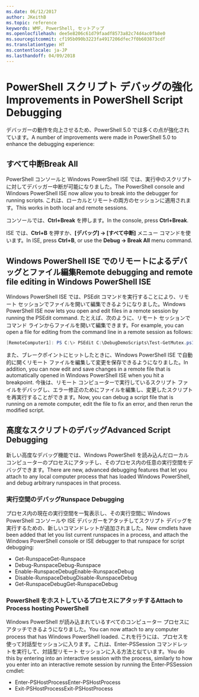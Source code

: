 ```yaml
---
ms.date: 06/12/2017
author: JKeithB
ms.topic: reference
keywords: WMF, PowerShell, セットアップ
ms.openlocfilehash: dee5e8206c61d79faadf8573a82c74d4ac0fb8e0
ms.sourcegitcommit: cf195b090b3223fa4917206dfec7f0b603873cdf
ms.translationtype: HT
ms.contentlocale: ja-JP
ms.lasthandoff: 04/09/2018
---
```

# <a name="improvements-in-powershell-script-debugging"></a><span data-ttu-id="b1721-102">PowerShell スクリプト デバッグの強化</span><span class="sxs-lookup"><span data-stu-id="b1721-102">Improvements in PowerShell Script Debugging</span></span>

<span data-ttu-id="b1721-103">デバッガーの動作を向上させるため、PowerShell 5.0 では多くの点が強化されています。</span><span class="sxs-lookup"><span data-stu-id="b1721-103">A number of improvements were made in PowerShell 5.0 to enhance the debugging experience:</span></span>

## <a name="break-all"></a><span data-ttu-id="b1721-104">すべて中断</span><span class="sxs-lookup"><span data-stu-id="b1721-104">Break All</span></span>

<span data-ttu-id="b1721-105">PowerShell コンソールと Windows PowerShell ISE では、実行中のスクリプトに対してデバッガー中断が可能になりました。</span><span class="sxs-lookup"><span data-stu-id="b1721-105">The PowerShell console and Windows PowerShell ISE now allow you to break into the debugger for running scripts.</span></span> <span data-ttu-id="b1721-106">これは、ローカルとリモートの両方のセッションに適用されます。</span><span class="sxs-lookup"><span data-stu-id="b1721-106">This works in both local and remote sessions.</span></span>

<span data-ttu-id="b1721-107">コンソールでは、**Ctrl+Break** を押します。</span><span class="sxs-lookup"><span data-stu-id="b1721-107">In the console, press **Ctrl+Break**.</span></span>

<span data-ttu-id="b1721-108">ISE では、**Ctrl+B** を押すか、**[デバッグ] -> [すべて中断]** メニュー コマンドを使います。</span><span class="sxs-lookup"><span data-stu-id="b1721-108">In ISE, press **Ctrl+B**, or use the **Debug -> Break All** menu command.</span></span>

## <a name="remote-debugging-and-remote-file-editing-in-windows-powershell-ise"></a><span data-ttu-id="b1721-109">Windows PowerShell ISE でのリモートによるデバッグとファイル編集</span><span class="sxs-lookup"><span data-stu-id="b1721-109">Remote debugging and remote file editing in Windows PowerShell ISE</span></span>

<span data-ttu-id="b1721-110">Windows PowerShell ISE では、PSEdit コマンドを実行することにより、リモート セッションでファイルを開いて編集できるようになりました。</span><span class="sxs-lookup"><span data-stu-id="b1721-110">Windows PowerShell ISE now lets you open and edit files in a remote session by running the PSEdit command.</span></span>
<span data-ttu-id="b1721-111">たとえば、次のように、リモート セッションでコマンド ラインからファイルを開いて編集できます。</span><span class="sxs-lookup"><span data-stu-id="b1721-111">For example, you can open a file for editing from the command line in a remote session as follows:</span></span>

```powershell
[RemoteComputer1]: PS C:\> PSEdit C:\DebugDemoScripts\Test-GetMutex.ps1
```

<span data-ttu-id="b1721-112">また、ブレークポイントにヒットしたときに、Windows PowerShell ISE で自動的に開くリモート ファイルを編集して変更を保存できるようになりました。</span><span class="sxs-lookup"><span data-stu-id="b1721-112">In addition, you can now edit and save changes in a remote file that is automatically opened in Windows PowerShell ISE when you hit a breakpoint.</span></span>
<span data-ttu-id="b1721-113">今後は、リモート コンピューターで実行しているスクリプト ファイルをデバッグし、エラー修正のためにファイルを編集し、変更したスクリプトを再実行することができます。</span><span class="sxs-lookup"><span data-stu-id="b1721-113">Now, you can debug a script file that is running on a remote computer, edit the file to fix an error, and then rerun the modified script.</span></span>

## <a name="advanced-script-debugging"></a><span data-ttu-id="b1721-114">高度なスクリプトのデバッグ</span><span class="sxs-lookup"><span data-stu-id="b1721-114">Advanced Script Debugging</span></span>

<span data-ttu-id="b1721-115">新しい高度なデバッグ機能では、Windows PowerShell を読み込んだローカル コンピューターのプロセスにアタッチし、そのプロセス内の任意の実行空間をデバッグできます。</span><span class="sxs-lookup"><span data-stu-id="b1721-115">There are new, advanced debugging features that let you attach to any local computer process that has loaded Windows PowerShell, and debug arbitrary runspaces in that process.</span></span>

### <a name="runspace-debugging"></a><span data-ttu-id="b1721-116">実行空間のデバッグ</span><span class="sxs-lookup"><span data-stu-id="b1721-116">Runspace Debugging</span></span>

<span data-ttu-id="b1721-117">プロセス内の現在の実行空間を一覧表示し、その実行空間に Windows PowerShell コンソールや ISE デバッガーをアタッチしてスクリプト デバッグを実行するための、新しいコマンドレットが追加されました。</span><span class="sxs-lookup"><span data-stu-id="b1721-117">New cmdlets have been added that let you list current runspaces in a process, and attach the Windows PowerShell console or ISE debugger to that runspace for script debugging:</span></span>

-   <span data-ttu-id="b1721-118">Get-Runspace</span><span class="sxs-lookup"><span data-stu-id="b1721-118">Get-Runspace</span></span>
-   <span data-ttu-id="b1721-119">Debug-Runspace</span><span class="sxs-lookup"><span data-stu-id="b1721-119">Debug-Runspace</span></span>
-   <span data-ttu-id="b1721-120">Enable-RunspaceDebug</span><span class="sxs-lookup"><span data-stu-id="b1721-120">Enable-RunspaceDebug</span></span>
-   <span data-ttu-id="b1721-121">Disable-RunspaceDebug</span><span class="sxs-lookup"><span data-stu-id="b1721-121">Disable-RunspaceDebug</span></span>
-   <span data-ttu-id="b1721-122">Get-RunspaceDebug</span><span class="sxs-lookup"><span data-stu-id="b1721-122">Get-RunspaceDebug</span></span>

### <a name="attach-to-process-hosting-powershell"></a><span data-ttu-id="b1721-123">PowerShell をホストしているプロセスにアタッチする</span><span class="sxs-lookup"><span data-stu-id="b1721-123">Attach to Process hosting PowerShell</span></span>

<span data-ttu-id="b1721-124">Windows PowerShell が読み込まれているすべてのコンピューター プロセスにアタッチできるようになりました。</span><span class="sxs-lookup"><span data-stu-id="b1721-124">You can now attach to any computer process that has Windows PowerShell loaded.</span></span> <span data-ttu-id="b1721-125">これを行うには、プロセスを使って対話型セッションに入ります。これは、Enter-PSSession コマンドレットを実行して、対話型リモート セッションに入る方法と似ています。</span><span class="sxs-lookup"><span data-stu-id="b1721-125">You do this by entering into an interactive session with the process, similarly to how you enter into an interactive remote session by running the Enter-PSSession cmdlet:</span></span>

-   <span data-ttu-id="b1721-126">Enter-PSHostProcess</span><span class="sxs-lookup"><span data-stu-id="b1721-126">Enter-PSHostProcess</span></span>
-   <span data-ttu-id="b1721-127">Exit-PSHostProcess</span><span class="sxs-lookup"><span data-stu-id="b1721-127">Exit-PSHostProcess</span></span>